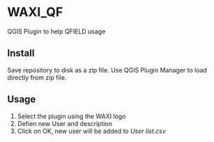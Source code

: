 # WAXI_QF
 QGIS Plugin to help QFIELD usage   
 
## Install
Save repository to disk as a zip file. Use QGIS Plugin Manager to load directly from zip file.

## Usage
1. Select the plugin using the WAXI logo   
2. Defien new User and description
3. Click on OK, new user will be added to *User list.csv*

